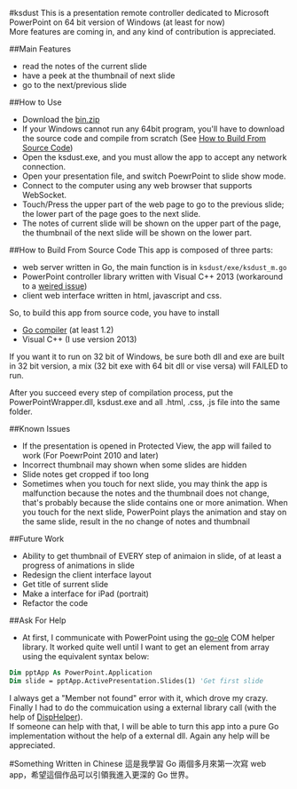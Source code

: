 #ksdust
This is a presentation remote controller dedicated to Microsoft PowerPoint on 64 bit version of Windows (at least for now)  
More features are coming in, and any kind of contribution is appreciated.


##Main Features
- read the notes of the current slide
- have a peek at the thumbnail of next slide
- go to the next/previous slide


##How to Use
- Download the [bin.zip](//github.com/phutidus/ksdust/blob/master/bin.zip)
- If your Windows cannot run any 64bit program, you'll have to download the source code and compile from scratch (See [How to Build From Source Code](#how-to-build-from-source-code))
- Open the ksdust.exe, and you must allow the app to accept any network connection.
- Open your presentation file, and switch PoewrPoint to slide show mode.
- Connect to the computer using any web browser that supports WebSocket.
- Touch/Press the upper part of the web page to go to the previous slide; the lower part of the page goes to the next slide.
- The notes of current slide will be shown on the upper part of the page, the thumbnail of the next slide will be shown on the lower part.


##How to Build From Source Code
This app is composed of three parts: 
- web server written in Go, the main function is in ```ksdust/exe/ksdust_m.go```
- PowerPoint controller library written with Visual C++ 2013 (workaround to a [weired issue](#ask-for-help))
- client web interface written in html, javascript and css.

So, to build this app from source code, you have to install
- [Go compiler](http://golang.org/doc/install) (at least 1.2)
- Visual C++ (I use version 2013)  

If you want it to run on 32 bit of Windows, be sure both dll and exe are built in 32 bit version, a mix (32 bit exe with 64 bit dll or vise versa) will FAILED to run.  

After you succeed every step of compilation process, put the PowerPointWrapper.dll, ksdust.exe and all .html, .css, .js file into the same folder.


##Known Issues
- If the presentation is opened in Protected View, the app will failed to work (For PoewrPoint 2010 and later)
- Incorrect thumbnail may shown when some slides are hidden
- Slide notes get cropped if too long
- Sometimes when you touch for next slide, you may think the app is malfunction because the notes and the thumbnail does not change, that's probably because the slide contains one or more animation. When you touch for the next slide, PowerPoint plays the animation and stay on the same slide, result in the no change of notes and thumbnail


##Future Work
- Ability to get thumbnail of EVERY step of animaion in slide, of at least a progress of animations in slide
- Redesign the client interface layout
- Get title of surrent slide
- Make a interface for iPad (portrait)
- Refactor the code


##Ask For Help
- At first, I communicate with PowerPoint using the [go-ole](https://github.com/mattn/go-ole/) COM helper library. It worked quite well until I want to get an element from array using the equivalent syntax below:  

```vb
Dim pptApp As PowerPoint.Application  
Dim slide = pptApp.ActivePresentation.Slides(1) 'Get first slide  
```

I always get a "Member not found" error with it, which drove my crazy. Finally I had to do the commuication using a external library call (with the help of [DispHelper](http://zh.sourceforge.jp/projects/sfnet_disphelper/)).  
If someone can help with that, I will be able to turn this app into a pure Go implementation without the help of a external dll. Again any help will be appreciated.


#Something Written in Chinese
這是我學習 Go 兩個多月來第一次寫 web app，希望這個作品可以引領我進入更深的 Go 世界。
